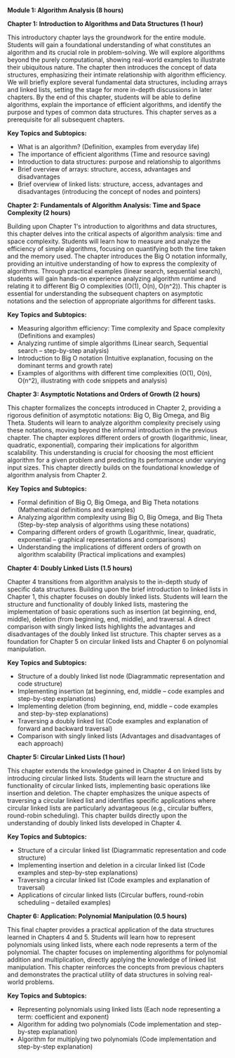 **Module 1: Algorithm Analysis (8 hours)**

**Chapter 1: Introduction to Algorithms and Data Structures (1 hour)**

This introductory chapter lays the groundwork for the entire module.  Students will gain a foundational understanding of what constitutes an algorithm and its crucial role in problem-solving.  We will explore algorithms beyond the purely computational, showing real-world examples to illustrate their ubiquitous nature.  The chapter then introduces the concept of data structures, emphasizing their intimate relationship with algorithm efficiency.  We will briefly explore several fundamental data structures, including arrays and linked lists, setting the stage for more in-depth discussions in later chapters.  By the end of this chapter, students will be able to define algorithms, explain the importance of efficient algorithms, and identify the purpose and types of common data structures.  This chapter serves as a prerequisite for all subsequent chapters.

**Key Topics and Subtopics:**

*   What is an algorithm? (Definition, examples from everyday life)
*   The importance of efficient algorithms (Time and resource saving)
*   Introduction to data structures: purpose and relationship to algorithms
*   Brief overview of arrays: structure, access, advantages and disadvantages
*   Brief overview of linked lists: structure, access, advantages and disadvantages (introducing the concept of nodes and pointers)


**Chapter 2: Fundamentals of Algorithm Analysis: Time and Space Complexity (2 hours)**

Building upon Chapter 1's introduction to algorithms and data structures, this chapter delves into the critical aspects of algorithm analysis: time and space complexity.  Students will learn how to measure and analyze the efficiency of simple algorithms, focusing on quantifying both the time taken and the memory used.  The chapter introduces the Big O notation informally, providing an intuitive understanding of how to express the complexity of algorithms.  Through practical examples (linear search, sequential search), students will gain hands-on experience analyzing algorithm runtime and relating it to different Big O complexities (O(1), O(n), O(n^2)).  This chapter is essential for understanding the subsequent chapters on asymptotic notations and the selection of appropriate algorithms for different tasks.

**Key Topics and Subtopics:**

*   Measuring algorithm efficiency: Time complexity and Space complexity (Definitions and examples)
*   Analyzing runtime of simple algorithms (Linear search, Sequential search – step-by-step analysis)
*   Introduction to Big O notation (Intuitive explanation, focusing on the dominant terms and growth rate)
*   Examples of algorithms with different time complexities (O(1), O(n), O(n^2), illustrating with code snippets and analysis)


**Chapter 3: Asymptotic Notations and Orders of Growth (2 hours)**

This chapter formalizes the concepts introduced in Chapter 2, providing a rigorous definition of asymptotic notations: Big O, Big Omega, and Big Theta. Students will learn to analyze algorithm complexity precisely using these notations, moving beyond the informal introduction in the previous chapter. The chapter explores different orders of growth (logarithmic, linear, quadratic, exponential), comparing their implications for algorithm scalability.  This understanding is crucial for choosing the most efficient algorithm for a given problem and predicting its performance under varying input sizes.  This chapter directly builds on the foundational knowledge of algorithm analysis from Chapter 2.

**Key Topics and Subtopics:**

*   Formal definition of Big O, Big Omega, and Big Theta notations (Mathematical definitions and examples)
*   Analyzing algorithm complexity using Big O, Big Omega, and Big Theta (Step-by-step analysis of algorithms using these notations)
*   Comparing different orders of growth (Logarithmic, linear, quadratic, exponential – graphical representations and comparisons)
*   Understanding the implications of different orders of growth on algorithm scalability (Practical implications and examples)


**Chapter 4: Doubly Linked Lists (1.5 hours)**

Chapter 4 transitions from algorithm analysis to the in-depth study of specific data structures.  Building upon the brief introduction to linked lists in Chapter 1, this chapter focuses on doubly linked lists.  Students will learn the structure and functionality of doubly linked lists, mastering the implementation of basic operations such as insertion (at beginning, end, middle), deletion (from beginning, end, middle), and traversal.  A direct comparison with singly linked lists highlights the advantages and disadvantages of the doubly linked list structure. This chapter serves as a foundation for Chapter 5 on circular linked lists and Chapter 6 on polynomial manipulation.

**Key Topics and Subtopics:**

*   Structure of a doubly linked list node (Diagrammatic representation and code structure)
*   Implementing insertion (at beginning, end, middle – code examples and step-by-step explanations)
*   Implementing deletion (from beginning, end, middle – code examples and step-by-step explanations)
*   Traversing a doubly linked list (Code examples and explanation of forward and backward traversal)
*   Comparison with singly linked lists (Advantages and disadvantages of each approach)


**Chapter 5: Circular Linked Lists (1 hour)**

This chapter extends the knowledge gained in Chapter 4 on linked lists by introducing circular linked lists.  Students will learn the structure and functionality of circular linked lists, implementing basic operations like insertion and deletion. The chapter emphasizes the unique aspects of traversing a circular linked list and identifies specific applications where circular linked lists are particularly advantageous (e.g., circular buffers, round-robin scheduling). This chapter builds directly upon the understanding of doubly linked lists developed in Chapter 4.

**Key Topics and Subtopics:**

*   Structure of a circular linked list (Diagrammatic representation and code structure)
*   Implementing insertion and deletion in a circular linked list (Code examples and step-by-step explanations)
*   Traversing a circular linked list (Code examples and explanation of traversal)
*   Applications of circular linked lists (Circular buffers, round-robin scheduling – detailed examples)


**Chapter 6: Application: Polynomial Manipulation (0.5 hours)**

This final chapter provides a practical application of the data structures learned in Chapters 4 and 5.  Students will learn how to represent polynomials using linked lists, where each node represents a term of the polynomial.  The chapter focuses on implementing algorithms for polynomial addition and multiplication, directly applying the knowledge of linked list manipulation. This chapter reinforces the concepts from previous chapters and demonstrates the practical utility of data structures in solving real-world problems.

**Key Topics and Subtopics:**

*   Representing polynomials using linked lists (Each node representing a term: coefficient and exponent)
*   Algorithm for adding two polynomials (Code implementation and step-by-step explanation)
*   Algorithm for multiplying two polynomials (Code implementation and step-by-step explanation)
